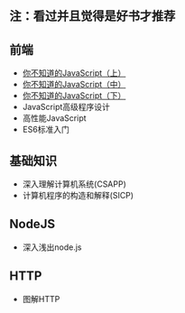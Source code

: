 ## 注：看过并且觉得是好书才推荐
## 前端
* [你不知道的JavaScript（上）](https://github.com/woai3c/recommended-books/blob/master/front-end/%E4%BD%A0%E4%B8%8D%E7%9F%A5%E9%81%93%E7%9A%84JavaScript%EF%BC%88%E4%B8%8A%E5%8D%B7%EF%BC%89.pdf)
* [你不知道的JavaScript（中）](https://github.com/woai3c/recommended-books/blob/master/front-end/%E4%BD%A0%E4%B8%8D%E7%9F%A5%E9%81%93%E7%9A%84JavaScript%EF%BC%88%E4%B8%AD%E5%8D%B7%EF%BC%89.pdf)
* [你不知道的JavaScript（下）](https://github.com/woai3c/recommended-books/blob/master/front-end/%E4%BD%A0%E4%B8%8D%E7%9F%A5%E9%81%93%E7%9A%84%20JavaScript%EF%BC%88%E4%B8%8B%E5%8D%B7%EF%BC%89.pdf)
* JavaScript高级程序设计
* 高性能JavaScript
* ES6标准入门

## 基础知识
* 深入理解计算机系统(CSAPP)
* 计算机程序的构造和解释(SICP)


## NodeJS
* 深入浅出node.js

## HTTP
* 图解HTTP
